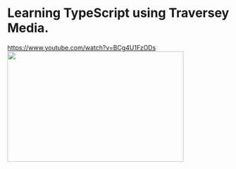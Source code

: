 # Learning TypeScript using Traversey Media.
https://www.youtube.com/watch?v=BCg4U1FzODs
<a href="url"><img src="https://res.cloudinary.com/practicaldev/image/fetch/s--G4pO24CL--/c_imagga_scale,f_auto,fl_progressive,h_420,q_auto,w_1000/https://dev-to-uploads.s3.amazonaws.com/uploads/articles/h5xk9yg9yzemg61y00eo.jpg" align="left" height="250" width="400"></a>

